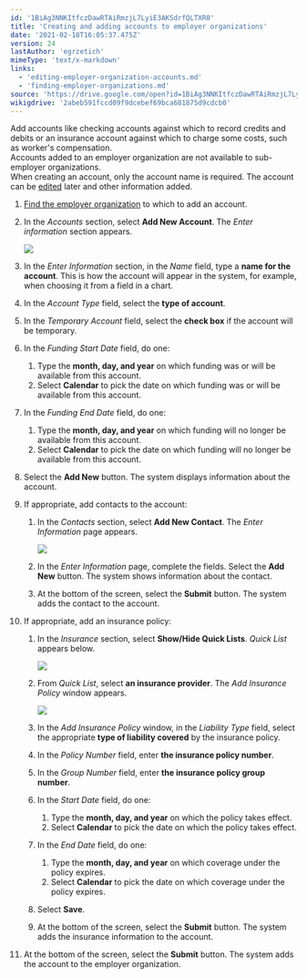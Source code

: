 ```yaml
---
id: '1BiAg3NNKItfczDawRTAiRmzjL7LyiE3AKSdrfQLTXR0'
title: 'Creating and adding accounts to employer organizations'
date: '2021-02-18T16:05:37.475Z'
version: 24
lastAuthor: 'egrzetich'
mimeType: 'text/x-markdown'
links:
  - 'editing-employer-organization-accounts.md'
  - 'finding-employer-organizations.md'
source: 'https://drive.google.com/open?id=1BiAg3NNKItfczDawRTAiRmzjL7LyiE3AKSdrfQLTXR0'
wikigdrive: '2abeb591fccd09f9dcebef69bca681875d9cdcb0'
---
```

Add accounts like checking accounts against which to record credits and debits or an insurance account against which to charge some costs, such as worker's compensation.  
Accounts added to an employer organization are not available to sub-employer organizations.  
When creating an account, only the account name is required. The account can be [edited](editing-employer-organization-accounts.md) later and other information added.
1. [Find the employer organization](finding-employer-organizations.md) to which to add an account.
2. In the <em>Accounts</em> section, select <strong>Add New Account</strong>. The <em>Enter information</em> section appears.

   <img src="../creating-and-adding-accounts-to-employer-organizations.assets/10000000000002C2000001337D96B7249B353350.png" />  

3. In the <em>Enter Information</em> section, in the <em>Name</em> field, type a <strong>name for the account</strong>. This is how the account will appear in the system, for example, when choosing it from a field in a chart.
4. In the <em>Account Type</em> field, select the <strong>type of account</strong>. 
5. In the <em>Temporary Account</em> field, select the <strong>check box</strong> if the account will be temporary. 
6. In the <em>Funding Start Date</em> field, do one:
   1. Type the <strong>month, day, and year</strong> on which funding was or will be available from this account.
   2. Select <strong>Calendar</strong> to pick the date on which funding was or will be available from this account.
1. In the <em>Funding End Date</em> field, do one:
   1. Type the <strong>month, day, and year</strong> on which funding will no longer be available from this account.
   2. Select <strong>Calendar</strong> to pick the date on which funding will no longer be available from this account.
1. Select the <strong>Add New</strong> button. The system displays information about the account.
2. If appropriate, add contacts to the account:
   1. In the <em>Contacts</em> section, select <strong>Add New Contact</strong>. The <em>Enter Information</em> page appears.

      <img src="../creating-and-adding-accounts-to-employer-organizations.assets/1000000000000288000001577EBEE6D156DA6192.png" />  

   2. In the <em>Enter Information</em> page, complete the fields. Select the <strong>Add New</strong> button. The system shows information about the contact.
   3. At the bottom of the screen, select the <strong>Submit</strong> button. The system adds the contact to the account.
1. If appropriate, add an insurance policy:

   1. In the <em>Insurance</em> section, select <strong>Show/Hide Quick Lists</strong>. <em>Quick List</em> appears below.

      <img src="../creating-and-adding-accounts-to-employer-organizations.assets/100000000000022E0000002C9445B46F83A610E1.png" />  

   2. From <em>Quick List</em>, select <strong>an insurance provider</strong>. The <em>Add Insurance Policy</em> window appears.

      <img src="../creating-and-adding-accounts-to-employer-organizations.assets/100000000000028E0000016ED9D8E2F90A386ADF.png" />  

   3. In the <em>Add Insurance Policy</em> window, in the <em>Liability Type</em> field, select the appropriate <strong>type of liability covered</strong> by the insurance policy.
   4. In the <em>Policy Number</em> field, enter <strong>the insurance policy number</strong>.
   5. In the <em>Group Number</em> field, enter <strong>the insurance policy group number</strong>.
   6. In the <em>Start Date</em> field, do one:
      1. Type the <strong>month, day, and year</strong> on which the policy takes effect.
      2. Select <strong>Calendar</strong> to pick the date on which the policy takes effect.
   1. In the <em>End Date</em> field, do one:
      1. Type the <strong>month, day, and year</strong> on which coverage under the policy expires.
      2. Select <strong>Calendar</strong> to pick the date on which coverage under the policy expires.
   1. Select <strong>Save</strong>.
   2. At the bottom of the screen, select the <strong>Submit</strong> button. The system adds the insurance information to the account.
1. At the bottom of the screen, select the <strong>Submit</strong> button. The system adds the account to the employer organization.
